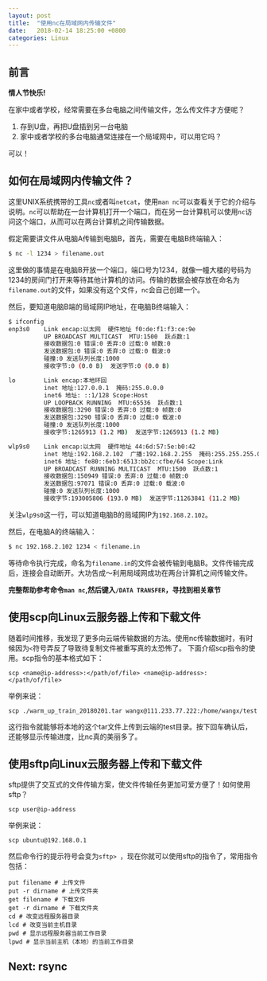 ```yaml
---
layout: post
title:  "使用nc在局域网内传输文件"
date:   2018-02-14 18:25:00 +0800
categories: Linux
---
```


## 前言
**情人节快乐!**

在家中或者学校，经常需要在多台电脑之间传输文件，怎么传文件才方便呢？
1. 存到U盘，再把U盘插到另一台电脑
2. 家中或者学校的多台电脑通常连接在一个局域网中，可以用它吗？

可以！

## 如何在局域网内传输文件？

这里UNIX系统携带的工具`nc`或者叫`netcat`，使用`man nc`可以查看关于它的介绍与说明。`nc`可以帮助在一台计算机打开一个端口，而在另一台计算机可以使用`nc`访问这个端口，从而可以在两台计算机之间传输数据。

假定需要讲文件从电脑A传输到电脑B，首先，需要在电脑B终端输入：
```bash
$ nc -l 1234 > filename.out
```
这里做的事情是在电脑B开放一个端口，端口号为1234，就像一幢大楼的号码为1234的房间门打开来等待其他计算机的访问。传输的数据会被存放在命名为`filename.out`的文件，如果没有这个文件，`nc`会自己创建一个。

然后，要知道电脑B端的局域网IP地址，在电脑B终端输入：
```bash
$ ifconfig
enp3s0    Link encap:以太网  硬件地址 f0:de:f1:f3:ce:9e  
          UP BROADCAST MULTICAST  MTU:1500  跃点数:1
          接收数据包:0 错误:0 丢弃:0 过载:0 帧数:0
          发送数据包:0 错误:0 丢弃:0 过载:0 载波:0
          碰撞:0 发送队列长度:1000 
          接收字节:0 (0.0 B)  发送字节:0 (0.0 B)

lo        Link encap:本地环回  
          inet 地址:127.0.0.1  掩码:255.0.0.0
          inet6 地址: ::1/128 Scope:Host
          UP LOOPBACK RUNNING  MTU:65536  跃点数:1
          接收数据包:3290 错误:0 丢弃:0 过载:0 帧数:0
          发送数据包:3290 错误:0 丢弃:0 过载:0 载波:0
          碰撞:0 发送队列长度:1000 
          接收字节:1265913 (1.2 MB)  发送字节:1265913 (1.2 MB)

wlp9s0    Link encap:以太网  硬件地址 44:6d:57:5e:b0:42  
          inet 地址:192.168.2.102  广播:192.168.2.255  掩码:255.255.255.0
          inet6 地址: fe80::6eb3:6513:bb2c:cfbe/64 Scope:Link
          UP BROADCAST RUNNING MULTICAST  MTU:1500  跃点数:1
          接收数据包:150949 错误:0 丢弃:0 过载:0 帧数:0
          发送数据包:97071 错误:0 丢弃:0 过载:0 载波:0
          碰撞:0 发送队列长度:1000 
          接收字节:193005806 (193.0 MB)  发送字节:11263841 (11.2 MB)
```
关注`wlp9s0`这一行，可以知道电脑B的局域网IP为`192.168.2.102`。

然后，在电脑A的终端输入：
```bash
$ nc 192.168.2.102 1234 < filename.in
```
等待命令执行完成，命名为`filename.in`的文件会被传输到电脑B。文件传输完成后，连接会自动断开。大功告成～利用局域网成功在两台计算机之间传输文件。

**完整帮助参考命令`man nc`,然后键入`/DATA TRANSFER`，寻找到相关章节**


## 使用scp向Linux云服务器上传和下载文件
随着时间推移，我发现了更多向云端传输数据的方法。使用nc传输数据时，有时候因为`<`符号弄反了导致待复制文件被重写真的太恐怖了。
下面介绍scp指令的使用。scp指令的基本格式如下：
```
scp <name@ip-address>:</path/of/file> <name@ip-address>:</path/of/file>
```
举例来说：
```
scp ./warm_up_train_20180201.tar wangx@111.233.77.222:/home/wangx/test
```
这行指令就能够将本地的这个tar文件上传到云端的test目录。按下回车确认后，还能够显示传输进度，比nc真的美丽多了。

## 使用sftp向Linux云服务器上传和下载文件
sftp提供了交互式的文件传输方案，使文件传输任务更加可爱方便了！如何使用sftp？
```
scp user@ip-address
```
举例来说：
```
scp ubuntu@192.168.0.1
```
然后命令行的提示符号会变为`sftp> `，现在你就可以使用sftp的指令了，常用指令包括：
```
put filename # 上传文件
put -r dirname # 上传文件夹
get filename # 下载文件
get -r dirname # 下载文件夹
cd # 改变远程服务器目录
lcd # 改变当前主机目录
pwd # 显示远程服务器当前工作目录
lpwd # 显示当前主机（本地）的当前工作目录
```

## Next: rsync
